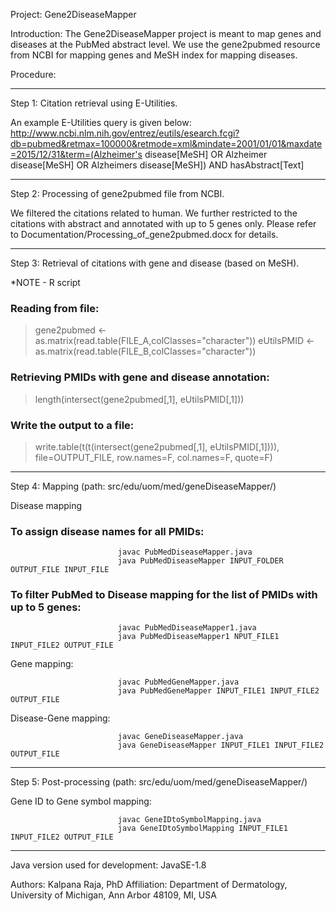 Project: Gene2DiseaseMapper

Introduction: The Gene2DiseaseMapper project is meant to map genes and diseases at the PubMed abstract level. We use the gene2pubmed resource from NCBI for mapping genes and MeSH index for mapping diseases.


Procedure: 

*****************************************************************************

Step 1: Citation retrieval using E-Utilities. 

An example E-Utilities query is given below: 
http://www.ncbi.nlm.nih.gov/entrez/eutils/esearch.fcgi?db=pubmed&retmax=100000&retmode=xml&mindate=2001/01/01&maxdate=2015/12/31&term=(Alzheimer's disease[MeSH] OR Alzheimer disease[MeSH] OR Alzheimers disease[MeSH]) AND hasAbstract[Text]

*****************************************************************************

Step 2: Processing of gene2pubmed file from NCBI. 

We filtered the citations related to human. We further restricted to the citations with abstract and annotated with up to 5 genes only. 
Please refer to Documentation/Processing_of_gene2pubmed.docx for details.

*****************************************************************************

Step 3: Retrieval of citations with gene and disease (based on MeSH). 

*NOTE - R script
### Reading from file:
> gene2pubmed <- as.matrix(read.table(FILE_A,colClasses="character"))
> eUtilsPMID <- as.matrix(read.table(FILE_B,colClasses="character"))

### Retrieving PMIDs with gene and disease annotation:
> length(intersect(gene2pubmed[,1], eUtilsPMID[,1]))

### Write the output to a file:
> write.table(t(t(intersect(gene2pubmed[,1], eUtilsPMID[,1]))), file=OUTPUT_FILE, row.names=F, col.names=F, quote=F)

*****************************************************************************

Step 4: Mapping (path: src/edu/uom/med/geneDiseaseMapper/)

Disease mapping 
### To assign disease names for all PMIDs: 

							javac PubMedDiseaseMapper.java
							java PubMedDiseaseMapper INPUT_FOLDER OUTPUT_FILE INPUT_FILE

### To filter PubMed to Disease mapping for the list of PMIDs with up to 5 genes:
							
							javac PubMedDiseaseMapper1.java
							java PubMedDiseaseMapper1 NPUT_FILE1 INPUT_FILE2 OUTPUT_FILE

Gene mapping: 

							javac PubMedGeneMapper.java
							java PubMedGeneMapper INPUT_FILE1 INPUT_FILE2 OUTPUT_FILE

Disease-Gene mapping:

							javac GeneDiseaseMapper.java
							java GeneDiseaseMapper INPUT_FILE1 INPUT_FILE2 OUTPUT_FILE

*****************************************************************************

Step 5: Post-processing (path: src/edu/uom/med/geneDiseaseMapper/)

Gene ID to Gene symbol mapping:

							javac GeneIDtoSymbolMapping.java
							java GeneIDtoSymbolMapping INPUT_FILE1 INPUT_FILE2 OUTPUT_FILE

*****************************************************************************


Java version used for development: JavaSE-1.8

Authors: Kalpana Raja, PhD
Affiliation: Department of Dermatology, University of Michigan, Ann Arbor 48109, MI, USA
